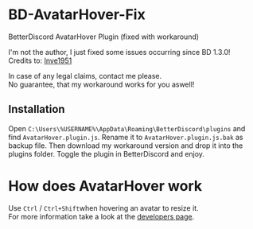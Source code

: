 # BD-AvatarHover-Fix
BetterDiscord AvatarHover Plugin (fixed with workaround)

I'm not the author, I just fixed some issues occurring since BD 1.3.0!  
Credits to: [Inve1951](https://github.com/Inve1951/)

In case of any legal claims, contact me please.  
No guarantee, that my workaround works for you aswell!

## Installation

Open ``C:\Users\%USERNAME%\AppData\Roaming\BetterDiscord\plugins`` and find ``AvatarHover.plugin.js``. Rename it to ``AvatarHover.plugin.js.bak`` as backup file. Then download my workaround version and drop it into the plugins folder. Toggle the plugin in BetterDiscord and enjoy.

# How does AvatarHover work

Use ``Ctrl`` / ``Ctrl+Shift``when hovering an avatar to resize it.  
For more information take a look at the [developers page](https://github.com/Inve1951/BetterDiscordStuff/blob/master/coffee/AvatarHover.plugin.coffee).
